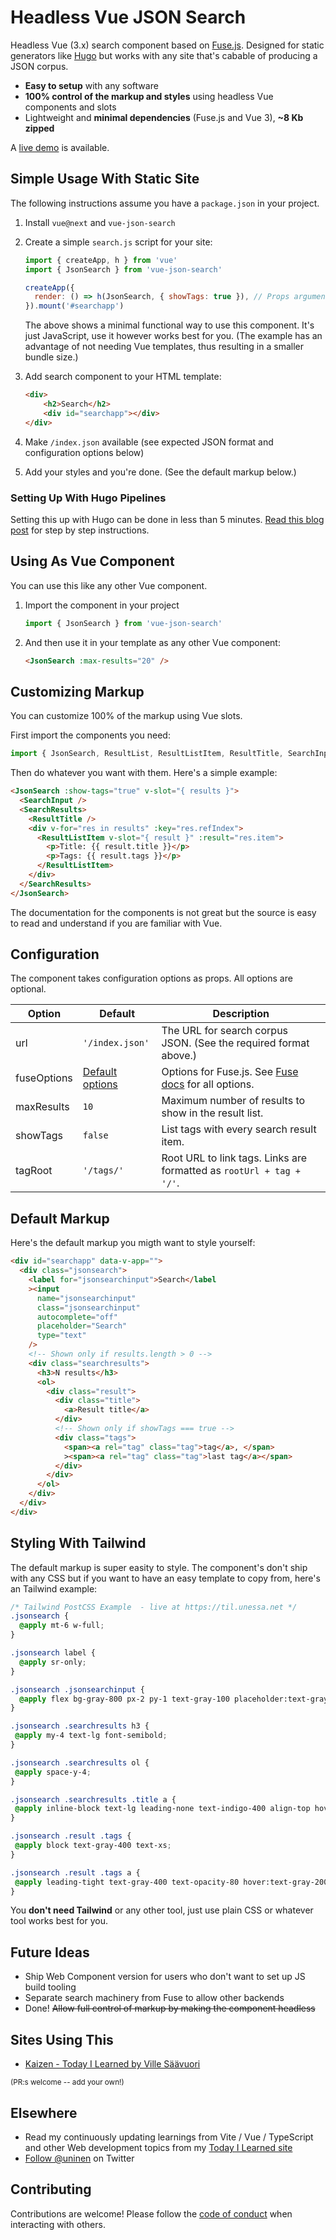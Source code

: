 # Headless Vue JSON Search

Headless Vue (3.x) search component based on [Fuse.js](https://github.com/krisk/Fuse). Designed for static generators like [Hugo](https://github.com/gohugoio/hugo) but works with any site that's cabable of producing a JSON corpus.

- **Easy to setup** with any software
- **100% control of the markup and styles** using headless Vue components and slots
- Lightweight and **minimal dependencies** (Fuse.js and Vue 3), **~8 Kb zipped**

A [live demo](https://til.unessa.net/) is available.
## Simple Usage With Static Site

The following instructions assume you have a `package.json` in your project.

1. Install `vue@next` and `vue-json-search`
1. Create a simple `search.js` script for your site:

    ```js
    import { createApp, h } from 'vue'
    import { JsonSearch } from 'vue-json-search'

    createApp({
      render: () => h(JsonSearch, { showTags: true }), // Props argument dict is optional
    }).mount('#searchapp')
    ```

    The above shows a minimal functional way to use this component. It's just JavaScript, use it however works best for you. (The example has an advantage of not needing Vue templates, thus resulting in a smaller bundle size.)

1. Add search component to your HTML template:

    ```html
    <div>
        <h2>Search</h2>
        <div id="searchapp"></div>
    </div>
    ```

2. Make `/index.json` available (see expected JSON format and configuration options below)
3. Add your styles and you're done. (See the default markup below.)

### Setting Up With Hugo Pipelines

Setting this up with Hugo can be done in less than 5 minutes. [Read this blog post](https://til.unessa.net/hugo/adding-simple-search/) for step by step instructions.

## Using As Vue Component

You can use this like any other Vue component.

1. Import the component in your project

    ```js
    import { JsonSearch } from 'vue-json-search'
    ```
1. And then use it in your template as any other Vue component:

    ```html
    <JsonSearch :max-results="20" />
    ```

## Customizing Markup

You can customize 100% of the markup using Vue slots.

First import the components you need:

```js
import { JsonSearch, ResultList, ResultListItem, ResultTitle, SearchInput, SearchResults } from 'vue-json-search'
```

Then do whatever you want with them. Here's a simple example:

```html
<JsonSearch :show-tags="true" v-slot="{ results }">
  <SearchInput />
  <SearchResults>
    <ResultTitle />
    <div v-for="res in results" :key="res.refIndex">
      <ResultListItem v-slot="{ result }" :result="res.item">
        <p>Title: {{ result.title }}</p>
        <p>Tags: {{ result.tags }}</p>
      </ResultListItem>
    </div>
  </SearchResults>
</JsonSearch>
```

The documentation for the components is not great but the source is easy to read and understand if you are familiar with Vue.

## Configuration

The component takes configuration options as props. All options are optional.

| Option | Default | Description |
| --- | --- | --- |
| url | `'/index.json'` | The URL for search corpus JSON. (See the required format above.) |
| fuseOptions | [Default options](/blob/main/src/components/JsonSearch.vue#L13-L20) | Options for Fuse.js. See [Fuse docs](https://fusejs.io/api/options.html) for all options. |
| maxResults | `10` | Maximum number of results to show in the result list. |
| showTags | `false` | List tags with every search result item. |
| tagRoot | `'/tags/'` | Root URL to link tags. Links are formatted as `rootUrl + tag + '/'`. |

## Default Markup

Here's the default markup you migth want to style yourself:

```html
<div id="searchapp" data-v-app="">
  <div class="jsonsearch">
    <label for="jsonsearchinput">Search</label
    ><input
      name="jsonsearchinput"
      class="jsonsearchinput"
      autocomplete="off"
      placeholder="Search"
      type="text"
    />
    <!-- Shown only if results.length > 0 -->
    <div class="searchresults">
      <h3>N results</h3>
      <ol>
        <div class="result">
          <div class="title">
            <a>Result title</a>
          </div>
          <!-- Shown only if showTags === true -->
          <div class="tags">
            <span><a rel="tag" class="tag">tag</a>, </span>
            ><span><a rel="tag" class="tag">last tag</a></span>
          </div>
        </div>
      </ol>
    </div>
  </div>
</div>
```

## Styling With Tailwind

The default markup is super easity to style. The component's don't ship with any CSS but if you want to have an easy template to copy from, here's an Tailwind example:

```css
/* Tailwind PostCSS Example  - live at https://til.unessa.net */
.jsonsearch {
  @apply mt-6 w-full;
}

.jsonsearch label {
  @apply sr-only;
}

.jsonsearch .jsonsearchinput {
  @apply flex bg-gray-800 px-2 py-1 text-gray-100 placeholder:text-gray-500 mx-auto w-5/6 md:w-1/2 md:mx-0;
}

.jsonsearch .searchresults h3 {
 @apply my-4 text-lg font-semibold;
}

.jsonsearch .searchresults ol {
 @apply space-y-4;
}

.jsonsearch .searchresults .title a {
 @apply inline-block text-lg leading-none text-indigo-400 align-top hover:underline;
}

.jsonsearch .result .tags {
 @apply block text-gray-400 text-xs;
}

.jsonsearch .result .tags a {
 @apply leading-tight text-gray-400 text-opacity-80 hover:text-gray-200;
}
```

You **don't need Tailwind** or any other tool, just use plain CSS or whatever tool works best for you.

## Future Ideas

- Ship Web Component version for users who don't want to set up JS build tooling
- Separate search machinery from Fuse to allow other backends
- Done! ~~Allow full control of markup by making the component headless~~

## Sites Using This

- [Kaizen - Today I Learned by Ville Säävuori](https://til.unessa.net/)

<small>(PR:s welcome -- add your own!)</small>

## Elsewhere

- Read my continuously updating learnings from Vite / Vue / TypeScript and other Web development topics from my [Today I Learned site](https://til.unessa.net/)
- [Follow @uninen](https://twitter.com/uninen) on Twitter

## Contributing

Contributions are welcome! Please follow the [code of conduct](https://www.contributor-covenant.org/version/2/0/code_of_conduct/) when interacting with others.